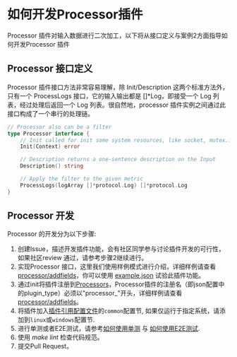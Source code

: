# 如何开发Processor插件

Processor 插件对输入数据进行二次加工，以下将从接口定义与案例2方面指导如何开发Processor 插件

## Processor 接口定义

Processor 插件接口方法非常容易理解，除 Init/Description 这两个标准方法外，只有一个 ProcessLogs 接口，它的输入输出都是 []*Log，即接受一个 Log 列表，经过处理后返回一个 Log 列表。很自然地，processor 插件实例之间通过此接口构成了一个串行的处理链。

```go
// Processor also can be a filter
type Processor interface {
    // Init called for init some system resources, like socket, mutex...
    Init(Context) error

    // Description returns a one-sentence description on the Input
    Description() string

    // Apply the filter to the given metric
    ProcessLogs(logArray []*protocol.Log) []*protocol.Log
}
```

## Processor 开发

Processor 的开发分为以下步骤:

1. 创建Issue，描述开发插件功能，会有社区同学参与讨论插件开发的可行性，如果社区review 通过，请参考步骤2继续进行。
2. 实现Processor 接口，这里我们使用样例模式进行介绍，详细样例请查看[processor/addfields](https://github.com/alibaba/ilogtail/blob/main/plugins/processor/addfields/processor_add_fields.go)，你可以使用 [example.json](https://github.com/alibaba/ilogtail/blob/main/plugins/processor/addfields/example.json) 试验此插件功能。
3. 通过init将插件注册到[Processors](https://github.com/alibaba/ilogtail/blob/main/plugin.go)，Processor插件的注册名（即json配置中的plugin_type）必须以"processor_"开头，详细样例请查看[processor/addfields](https://github.com/alibaba/ilogtail/blob/main/plugins/processor/addfields/processor_add_fields.go)。
4. 将插件加入[插件引用配置文件](https://github.com/alibaba/ilogtail/blob/main/plugins.yml)的`common`配置节, 如果仅运行于指定系统，请添加到`linux`或`windows`配置节.
5. 进行单测或者E2E测试，请参考[如何使用单测](../test/unit-test.md) 与 [如何使用E2E测试](../test/e2e-test.md).
6. 使用 *make lint* 检查代码规范。
7. 提交Pull Request。
